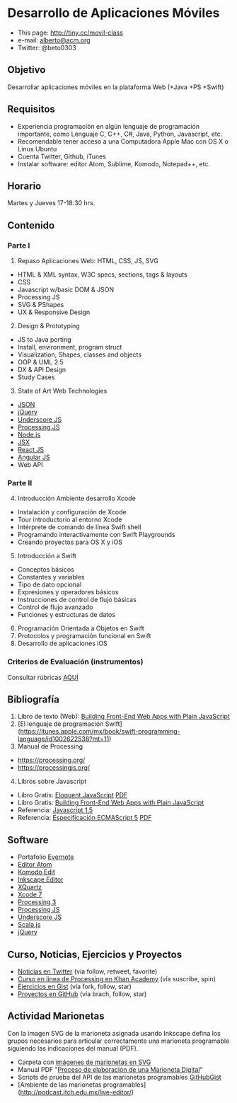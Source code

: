 # Desarrollo de Aplicaciones Móviles
  - This page: http://tiny.cc/movil-class
  - e-mail: alberto@acm.org
  - Twitter: @beto0303

## Objetivo
Desarrollar aplicaciones móviles en la plataforma Web (+Java +PS +Swift)

## Requisitos
* Experiencia programación en algún lenguaje de programación importante, como Lenguaje C, C++, C#, Java, Python, Javascript, etc.
* Recomendable tener acceso a una Computadora Apple Mac con OS X o Linux Ubuntu
* Cuenta Twitter, Github, iTunes
* Instalar software: editor Atom, Sublime, Komodo, Notepad++, etc.

## Horario
  Martes y Jueves 17-18:30 hrs.

## Contenido
### Parte I
1. Repaso Aplicaciones Web: HTML, CSS, JS, SVG
  * HTML & XML syntax, W3C specs, sections, tags & layouts
  * CSS
  * Javascript w/basic DOM & JSON
  * Processing JS
  * SVG & PShapes
  * UX & Responsive Design
2. Design & Prototyping
  * JS to Java porting
  * Install, environment, program struct
  * Visualization, Shapes, classes and objects
  * OOP & UML 2.5
  * DX & API Design
  * Study Cases
3. State of Art Web Technologies
  * [JSON](http://json.org)
  * [jQuery](https://jquery.com/)
  * [Underscore JS](http://www.json.org/)
  * [Processing JS](http://processingjs.org/download/)
  * [Node.js](https://nodejs.org/en/download/)
  * [JSX](http://facebook.github.io/react/docs/jsx-in-depth.html)
  * [React JS](http://facebook.github.io/react/)
  * [Angular JS](https://angularjs.org/)
  * Web API

### Parte II
4. Introducción Ambiente desarrollo Xcode
  * Instalación y configuración de Xcode
  * Tour introductorio al entorno Xcode
  * Intérprete de comando de línea Swift shell
  * Programando interactivamente con Swift Playgrounds
  * Creando proyectos para OS X y iOS
5. Introducción a Swift
  * Conceptos básicos
  * Constantes y variables
  * Tipo de dato opcional
  * Expresiones y operadores básicos
  * Instrucciones de control de flujo básicas
  * Control de flujo avanzado
  * Funciones y estructuras de datos
6. Programación Orientada a Objetos en Swift
7. Protocolos y programación funcional en Swift
8. Desarrollo de aplicaciones iOS

### Criterios de Evaluación (instrumentos)
Consultar rúbricas [AQUÍ](http://podcast.itch.edu.mx/master-rubric/)

## Bibliografía
1. Libro de texto (Web): [Building Front-End Web Apps with Plain JavaScript](https://twitter.com/allsecretcoding/status/636432456804077568) 
2. [El lenguaje de programación Swift] (https://itunes.apple.com/mx/book/swift-programming-language/id1002622538?mt=11)
3. Manual de Processing
  * https://processing.org/
  * https://processingjs.org/
4. Libros sobre Javascript
  * Libro Gratis: [Eloquent JavaScript](http://eloquentjavascript.net) [PDF](http://eloquentjavascript.net/Eloquent_JavaScript.pdf)
  * Libro Gratis: [Building Front-End Web Apps with Plain JavaScript](http://t.co/Y03OAX09hr)
  * Referencia: [Javascript 1.5](https://developer.mozilla.org/en-US/docs/Web/JavaScript/Reference)
  * Referencia: [Especificación ECMAScript 5](http://www.ecma-international.org/ecma-262/5.1/) [PDF](http://www.ecmascript.org/docs.php)

## Software
* Portafolio [Evernote](http://evernote.com)
* [Editor Atom](https://atom.io/)
* [Komodo Edit](http://komodoide.com/komodo-edit/)
* [Inkscape Editor](https://inkscape.org/es/descargas/)
* [XQuartz](http://xquartz.macosforge.org/landing)
* [Xcode 7](http://developer.apple.com)
* [Processing 3](http://processing.org/download)
* [Processing JS](http://processingjs.org/download)
* [Underscore JS](http://underscorejs.org/)
* [Scala.js](http://www.scala-js.org/)
* [jQuery](https://jquery.com/)

## Curso, Noticias, Ejercicios y Proyectos
* [Noticias en Twitter](http://twitter.com/beto0303) (vía follow, retweet, favorite)
* [Curso en linea de Processing en Khan Academy](https://www.khanacademy.org/computing/computer-programming/programming) (vía suscribe, spin)
* [Ejercicios en Gist](https://gist.github.com/albertochiwas) (vía fork, follow, star)
* [Proyectos en GitHub](https://github.com/albertochiwas) (vía brach, follow, star)

## Actividad Marionetas
Con la imagen SVG de la marioneta asignada usando Inkscape defina los grupos necesarios para articular correctamente una marioneta programable siguiendo las indicaciones del manual (PDF).
* Carpeta con [imágenes de marionetas en SVG](http://podcast.itch.edu.mx/puppets)
* Manual PDF "[Proceso de elaboración de una Marioneta Digital](http://podcast.itch.edu.mx/puppets/ManualElaboracionMarionetaDigital.pdf)" 
* Scripts de prueba del API de las marionetas programables [GitHubGist](https://gist.github.com/albertochiwas)
* [Ambiente de las marionetas programables] (http://podcast.itch.edu.mx/live-editor/)
